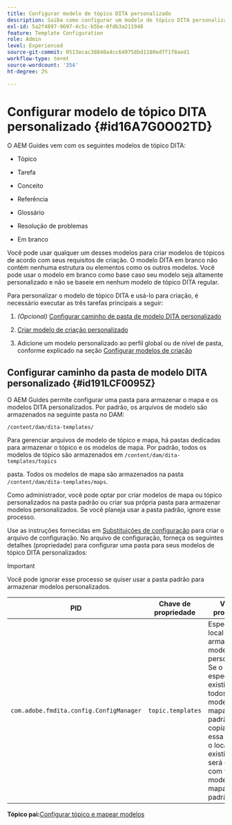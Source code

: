 ```yaml
---
title: Configurar modelo de tópico DITA personalizado
description: Saiba como configurar um modelo de tópico DITA personalizado
exl-id: 5a2f4897-9697-4c5c-b5be-8fdb3a211948
feature: Template Configuration
role: Admin
level: Experienced
source-git-commit: 0513ecac38840a4cc649758bd1180edff1f8aed1
workflow-type: tm+mt
source-wordcount: '354'
ht-degree: 2%

---
```


# Configurar modelo de tópico DITA personalizado {#id16A7G0O02TD}

O AEM Guides vem com os seguintes modelos de tópico DITA:

- Tópico

- Tarefa

- Conceito

- Referência

- Glossário

- Resolução de problemas

- Em branco


Você pode usar qualquer um desses modelos para criar modelos de tópicos de acordo com seus requisitos de criação. O modelo DITA em branco não contém nenhuma estrutura ou elementos como os outros modelos. Você pode usar o modelo em branco como base caso seu modelo seja altamente personalizado e não se baseie em nenhum modelo de tópico DITA regular.

Para personalizar o modelo de tópico DITA e usá-lo para criação, é necessário executar as três tarefas principais a seguir:

1. *\(Opcional\)* [Configurar caminho de pasta de modelo DITA personalizado](#id191LCF0095Z)

1. [Criar modelo de criação personalizado](conf-folder-level.md#id1917D0EG0HJ)

1. Adicione um modelo personalizado ao perfil global ou de nível de pasta, conforme explicado na seção [Configurar modelos de criação](conf-folder-level.md#id1889D0IL0Y4)


## Configurar caminho da pasta de modelo DITA personalizado {#id191LCF0095Z}

O AEM Guides permite configurar uma pasta para armazenar o mapa e os modelos DITA personalizados. Por padrão, os arquivos de modelo são armazenados na seguinte pasta no DAM:

`/content/dam/dita-templates/`

Para gerenciar arquivos de modelo de tópico e mapa, há pastas dedicadas para armazenar o tópico e os modelos de mapa. Por padrão, todos os modelos de tópico são armazenados em `/content/dam/dita-templates/topics`

pasta. Todos os modelos de mapa são armazenados na pasta `/content/dam/dita-templates/maps`.

Como administrador, você pode optar por criar modelos de mapa ou tópico personalizados na pasta padrão ou criar sua própria pasta para armazenar modelos personalizados. Se você planeja usar a pasta padrão, ignore esse processo.

Use as instruções fornecidas em [Substituições de configuração](download-install-additional-config-override.md#) para criar o arquivo de configuração. No arquivo de configuração, forneça os seguintes detalhes \(propriedade\) para configurar uma pasta para seus modelos de tópico DITA personalizados:

>[!IMPORTANT]
>
> Você pode ignorar esse processo se quiser usar a pasta padrão para armazenar modelos personalizados.

| PID | Chave de propriedade | Valor de propriedade |
|---|------------|--------------|
| `com.adobe.fmdita.config.ConfigManager` | `topic.templates` | Especifique um local para armazenar modelos personalizados.<br> Se o local especificado existir no DAM, todos os modelos de mapa e tópico padrão serão copiados para essa pasta. Se o local não existir, a pasta será criada com todos os modelos de mapa e tópico padrão. |

**Tópico pai:**&#x200B;[ Configurar tópico e mapear modelos](conf-template-tags.md)

